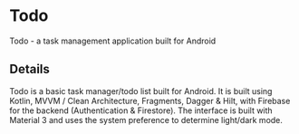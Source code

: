 # Todo

Todo - a task management application built for Android

## Details

Todo is a basic task manager/todo list built for Android. It is built using Kotlin, MVVM / Clean Architecture, Fragments, Dagger & Hilt, with Firebase for the backend (Authentication & Firestore). The interface is built with Material 3 and uses the system preference to determine light/dark mode.
